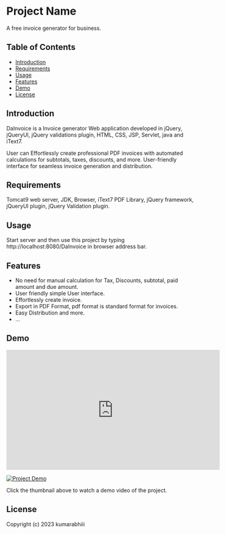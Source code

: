 # Project Name
A free invoice generator for business.

## Table of Contents
- [Introduction](#introduction)
- [Requirements](#requirements)
- [Usage](#usage)
- [Features](#features)
- [Demo](#demo)
- [License](#license)

## Introduction
DaInvoice is a Invoice generator Web application developed in jQuery, jQueryUI, jQuery validations plugin, HTML, CSS, JSP, Servlet, java and iText7.

User can Effortlessly create professional PDF invoices with automated calculations for subtotals, taxes, discounts, and more. User-friendly interface for seamless invoice generation and distribution.

## Requirements
Tomcat9 web server, JDK, Browser, iText7 PDF Library, jQuery framework, jQueryUI plugin, jQuery Validation plugin.

## Usage
Start server and then use this project by typing http://localhost:8080/DaInvoice in browser address bar.

## Features
- No need for manual calculation for Tax, Discounts, subtotal, paid amount and due amount.
- User friendly simple User interface.
- Effortlessly create invoice.
- Export in PDF Format, pdf format is standard format for invoices.
- Easy Distribution and more.
- ...

## Demo

<iframe width="560" height="315" src="https://www.youtube.com/embed/LvItYcE6Gzw" title="YouTube video player" frameborder="0" allow="accelerometer; autoplay; clipboard-write; encrypted-media; gyroscope; picture-in-picture; web-share" allowfullscreen></iframe>

[![Project Demo](https://img.youtube.com/vi/LvItYcE6Gzw/0.jpg)](https://youtu.be/LvItYcE6Gzw)

Click the thumbnail above to watch a demo video of the project.

## License
Copyright (c) 2023 kumarabhiii

